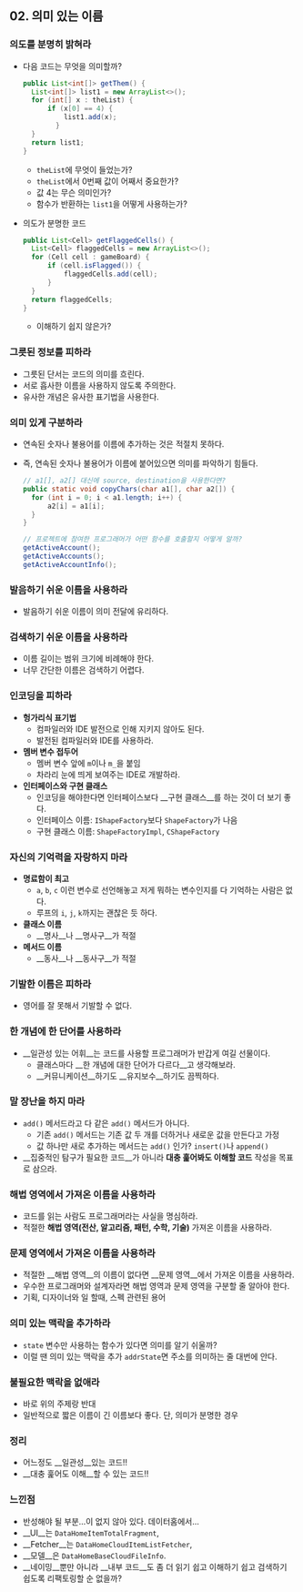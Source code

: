 ## 02. 의미 있는 이름

### 의도를 분명히 밝혀라

- 다음 코드는 무엇을 의미할까?

  ```java
  public List<int[]> getThem() {
  	List<int[]> list1 = new ArrayList<>();
  	for (int[] x : theList) {
      	if (x[0] == 4) {
      		list1.add(x);
          }
  	}
  	return list1;
  }
  ```

  - `theList`에 무엇이 들었는가?
  - `theList`에서 0번째 값이 어째서 중요한가?
  - 값 4는 무슨 의미인가?
  - 함수가 반환하는 `list1`을 어떻게 사용하는가?

- 의도가 분명한 코드

  ```java
  public List<Cell> getFlaggedCells() {
  	List<Cell> flaggedCells = new ArrayList<>();
  	for (Cell cell : gameBoard) {
      	if (cell.isFlagged()) {
          	flaggedCells.add(cell);
      	}
  	}
  	return flaggedCells;
  }
  ```

  - 이해하기 쉽지 않은가?

### 그릇된 정보를 피하라

- 그릇된 단서는 코드의 의미를 흐린다.
- 서로 흡사한 이름을 사용하지 않도록 주의한다.
- 유사한 개념은 유사한 표기법을 사용한다.

### 의미 있게 구분하라

- 연속된 숫자나 불용어를 이름에 추가하는 것은 적절치 못하다.

- 즉, 연속된 숫자나 불용어가 이름에 붙어있으면 의미를 파악하기 힘들다.

  ```java
  // a1[], a2[] 대신에 source, destination을 사용한다면?
  public static void copyChars(char a1[], char a2[]) {
  	for (int i = 0; i < a1.length; i++) {
      	a2[i] = a1[i];
  	}
  }

  // 프로젝트에 참여한 프로그래머가 어떤 함수를 호출할지 어떻게 알까?
  getActiveAccount();
  getActiveAccounts();
  getActiveAccountInfo();
  ```

### 발음하기 쉬운 이름을 사용하라

- 발음하기 쉬운 이름이 의미 전달에 유리하다.

### 검색하기 쉬운 이름을 사용하라

- 이름 길이는 범위 크기에 비례해야 한다.
- 너무 간단한 이름은 검색하기 어렵다.

### 인코딩을 피하라

- __헝가리식 표기법__
  - 컴파일러와 IDE 발전으로 인해 지키지 않아도 된다.
  - 발전된 컴파일러와 IDE를 사용하라.
- __멤버 변수 접두어__
  - 멤버 변수 앞에 `m`이나 `m_`을 붙임
  - 차라리 눈에 띄게 보여주는 IDE로 개발하라.
- __인터페이스와 구현 클래스__
  - 인코딩을 해야한다면 인터페이스보다 __구현 클래스__를 하는 것이 더 보기 좋다.
  - 인터페이스 이름: `IShapeFactory`보다 `ShapeFactory`가 나음
  - 구현 클래스 이름:  `ShapeFactoryImpl`, `CShapeFactory`

### 자신의 기억력을 자랑하지 마라

- __명료함이 최고__
  - `a`, `b`, `c` 이런 변수로 선언해놓고 저게 뭐하는 변수인지를 다 기억하는 사람은 없다.
  - 루프의 `i`, `j`, `k`까지는 괜찮은 듯 하다.
- __클래스 이름__
  - __명사__나 __명사구__가 적절
- __메서드 이름__
  - __동사__나 __동사구__가 적절

### 기발한 이름은 피하라

- 영어를 잘 못해서 기발할 수 없다.

### 한 개념에 한 단어를 사용하라

- __일관성 있는 어휘__는 코드를 사용할 프로그래머가 반갑게 여길 선물이다.
  - 클래스마다 __한 개념에 대한 단어가 다르다__고 생각해보라.
  - __커뮤니케이션__하기도 __유지보수__하기도 끔찍하다.

### 말 장난을 하지 마라

- `add()` 메서드라고 다 같은 `add()` 메서드가 아니다.
  - 기존 `add()` 메서드는 기존 값 두 개를 더하거나 새로운 값을 만든다고 가정
  - 값 하나만 새로 추가하는 메서드는 `add()` 인가? `insert()`나 `append()`
- __집중적인 탐구가 필요한 코드__가 아니라 __대충 훑어봐도 이해할 코드__ 작성을 목표로 삼으라.

### 해법 영역에서 가져온 이름을 사용하라

- 코드를 읽는 사람도 프로그래머라는 사실을 명심하라.
- 적절한 __해법 영역(전산, 알고리즘, 패턴, 수학, 기술)__ 가져온 이름을 사용하라.

### 문제 영역에서 가져온 이름을 사용하라

- 적절한 __해법 영역__의 이름이 없다면 __문제 영역__에서 가져온 이름을 사용하라.
- 우수한 프로그래머와 설계자라면 해법 영역과 문제 영역을 구분할 줄 알아야 한다.
- 기획, 디자이너와 일 할때, 스펙 관련된 용어

### 의미 있는 맥락을 추가하라

- `state` 변수만 사용하는 함수가 있다면 의미를 알기 쉬울까?
- 이럴 땐 의미 있는 맥락을 추가 `addrState`면 주소를 의미하는 줄 대번에 안다.

### 불필요한 맥락을 없애라

- 바로 위의 주제랑 반대
- 일반적으로 짧은 이름이 긴 이름보다 좋다.
  단, 의미가 분명한 경우

### 정리

- 어느정도 __일관성__있는 코드!!
- __대충 훑어도 이해__할 수 있는 코드!!

### 느낀점

- 반성해야 될 부분…이 없지 않아 있다. 데이터홈에서...
- __UI__는 `DataHomeItemTotalFragment`, 
- __Fetcher__는 `DataHomeCloudItemListFetcher`,
- __모델__은 `DataHomeBaseCloudFileInfo`.
- __네이밍__뿐만 아니라 __내부 코드__도 좀 더 읽기 쉽고 이해하기 쉽고 검색하기 쉽도록 리팩토링할 순 없을까?